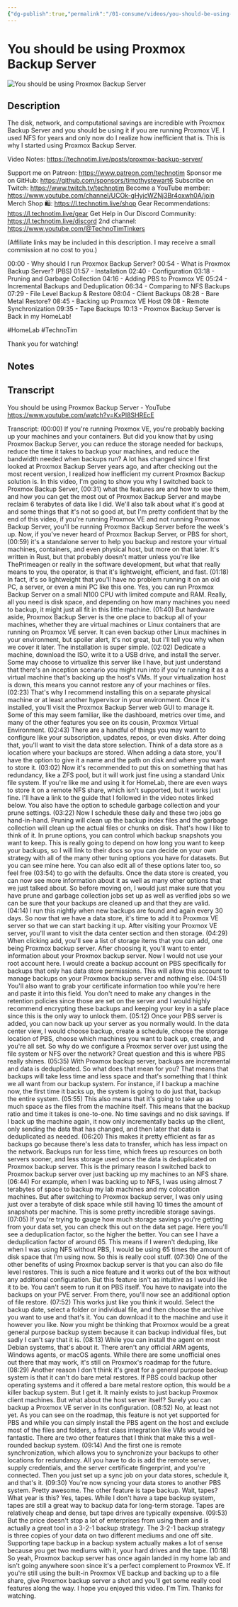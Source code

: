 ```yaml
---
{"dg-publish":true,"permalink":"/01-consume/videos/you-should-be-using-proxmox-backup-server/","title":"You should be using Proxmox Backup Server"}
---
```


# You should be using Proxmox Backup Server

![You should be using Proxmox Backup Server](https://www.youtube.com/watch?v=KxPl8SHREcE)

## Description

The disk, network, and computational savings are incredible with Proxmox Backup Server and you should be using it if you are running Proxmox VE.  I used NFS for years and only now do I realize how inefficient that is.  This is why I started using Proxmox Backup Server.

Video Notes: https://technotim.live/posts/proxmox-backup-server/

Support me on Patreon: https://www.patreon.com/technotim
Sponsor me on GitHub: https://github.com/sponsors/timothystewart6
Subscribe on Twitch: https://www.twitch.tv/technotim
Become a YouTube member: https://www.youtube.com/channel/UCOk-gHyjcWZNj3Br4oxwh0A/join
Merch Shop 🛍️: https://l.technotim.live/shop
Gear Recommendations: https://l.technotim.live/gear
Get Help in Our Discord Community: https://l.technotim.live/discord
2nd channel: https://www.youtube.com/@TechnoTimTinkers

(Affiliate links may be included in this description. I may receive a small commission at no cost to you.)

00:00 - Why should I run Proxmox Backup Server?
00:54 - What is Proxmox Backup Server? (PBS)
01:57 - Installation
02:40 - Configuration
03:18 - Pruning and Garbage Collection
04:16 - Adding PBS to Proxmox VE
05:24 - Incremental Backups and Deduplication
06:34 - Comparing to NFS Backups
07:29 - File Level Backup & Restore
08:04 - Client Backups
08:28 - Bare Metal Restore?
08:45 - Backing up Proxmox VE Host
09:08 - Remote Synchronization
09:35 - Tape Backups
10:13 - Proxmox Backup Server is Back in my HomeLab!

#HomeLab #TechnoTim

Thank you for watching!

## Notes

## Transcript

You should be using Proxmox Backup Server - YouTube
https://www.youtube.com/watch?v=KxPl8SHREcE

Transcript:
(00:00) If you're running Proxmox VE, you're probably backing up your machines and your containers. But did you know that by using Proxmox Backup Server, you can reduce the storage needed for backups, reduce the time it takes to backup your machines, and reduce the bandwidth needed when backups run? A lot has changed since I first looked at Proxmox Backup Server years ago, and after checking out the most recent version, I realized how inefficient my current Proxmox Backup solution is. In this video, I'm going to show you why I switched back to Proxmox Backup Server,
(00:31) what the features are and how to use them, and how you can get the most out of Proxmox Backup Server and maybe reclaim 6 terabytes of data like I did. We'll also talk about what it's good at and some things that it's not so good at, but I'm pretty confident that by the end of this video, if you're running Proxmox VE and not running Proxmox Backup Server, you'll be running Proxmox Backup Server before the week's up. Now, if you've never heard of Proxmox Backup Server, or PBS for short,
(00:59) it's a standalone server to help you backup and restore your virtual machines, containers, and even physical host, but more on that later. It's written in Rust, but that probably doesn't matter unless you're like ThePrimeagen or really in the software development, but what that really means to you, the operator, is that it's lightweight, efficient, and fast.
(01:18) In fact, it's so lightweight that you'll have no problem running it on an old PC, a server, or even a mini PC like this one. Yes, you can run Proxmox Backup Server on a small N100 CPU with limited compute and RAM. Really, all you need is disk space, and depending on how many machines you need to backup, it might just all fit in this little machine.
(01:40) But hardware aside, Proxmox Backup Server is the one place to backup all of your machines, whether they are virtual machines or Linux containers that are running on Proxmox VE server. It can even backup other Linux machines in your environment, but spoiler alert, it's not great, but I'll tell you why when we cover it later. The installation is super simple.
(02:02) Dedicate a machine, download the ISO, write it to a USB drive, and install the server. Some may choose to virtualize this server like I have, but just understand that there's an inception scenario you might run into if you're running it as a virtual machine that's backing up the host's VMs. If your virtualization host is down, this means you cannot restore any of your machines or files.
(02:23) That's why I recommend installing this on a separate physical machine or at least another hypervisor in your environment. Once it's installed, you'll visit the Proxmox Backup Server web GUI to manage it. Some of this may seem familiar, like the dashboard, metrics over time, and many of the other features you see on its cousin, Proxmox Virtual Environment.
(02:43) There are a handful of things you may want to configure like your subscription, updates, repos, or even disks. After doing that, you'll want to visit the data store selection. Think of a data store as a location where your backups are stored. When adding a data store, you'll have the option to give it a name and the path on disk and where you want to store it.
(03:02) Now it's recommended to put this on something that has redundancy, like a ZFS pool, but it will work just fine using a standard Unix file system. If you're like me and using it for HomeLab, there are even ways to store it on a remote NFS share, which isn't supported, but it works just fine. I'll have a link to the guide that I followed in the video notes linked below. You also have the option to schedule garbage collection and your prune settings.
(03:22) Now I schedule these daily and these two jobs go hand-in-hand. Pruning will clean up the backup index files and the garbage collection will clean up the actual files or chunks on disk. That's how I like to think of it. In prune options, you can control which backup snapshots you want to keep. This is really going to depend on how long you want to keep your backups, so I will link to their docs so you can decide on your own strategy with all of the many other tuning options you have for datasets. But you can see mine here. You can also edit all of these options later too, so feel free
(03:54) to go with the defaults. Once the data store is created, you can now see more information about it as well as many other options that we just talked about. So before moving on, I would just make sure that you have prune and garbage collection jobs set up as well as verified jobs so we can be sure that your backups are cleaned up and that they are valid.
(04:14) I run this nightly when new backups are found and again every 30 days. So now that we have a data store, it's time to add it to Proxmox VE server so that we can start backing it up. After visiting your Proxmox VE server, you'll want to visit the data center section and then storage.
(04:29) When clicking add, you'll see a list of storage items that you can add, one being Proxmox backup server. After choosing it, you'll want to enter information about your Proxmox backup server. Now I would not use your root account here. I would create a backup account on PBS specifically for backups that only has data store permissions. This will allow this account to manage backups on your Proxmox backup server and nothing else.
(04:51) You'll also want to grab your certificate information too while you're here and paste it into this field. You don't need to make any changes in the retention policies since those are set on the server and I would highly recommend encrypting these backups and keeping your key in a safe place since this is the only way to unlock them.
(05:12) Once your PBS server is added, you can now back up your server as you normally would. In the data center view, I would choose backup, create a schedule, choose the storage location of PBS, choose which machines you want to back up, create, and you're all set. So why do we configure a Proxmox server over just using the file system or NFS over the network? Great question and this is where PBS really shines.
(05:35) With Proxmox backup server, backups are incremental and data is deduplicated. So what does that mean for you? That means that backups will take less time and less space and that's something that I think we all want from our backup system. For instance, if I backup a machine now, the first time it backs up, the system is going to do just that, backup the entire system.
(05:55) This also means that it's going to take up as much space as the files from the machine itself. This means that the backup ratio and time it takes is one-to-one. No time savings and no disk savings. If I back up the machine again, it now only incrementally backs up the client, only sending the data that has changed, and then later that data is deduplicated as needed.
(06:20) This makes it pretty efficient as far as backups go because there's less data to transfer, which has less impact on the network. Backups run for less time, which frees up resources on both servers sooner, and less storage used once the data is deduplicated on Proxmox backup server. This is the primary reason I switched back to Proxmox backup server over just backing up my machines to an NFS share.
(06:44) For example, when I was backing up to NFS, I was using almost 7 terabytes of space to backup my lab machines and my colocation machines. But after switching to Proxmox backup server, I was only using just over a terabyte of disk space while still having 10 times the amount of snapshots per machine. This is some pretty incredible storage savings.
(07:05) If you're trying to gauge how much storage savings you're getting from your data set, you can check this out on the data set page. Here you'll see a deduplication factor, so the higher the better. You can see I have a deduplication factor of around 65. This means if I weren't deduping, like when I was using NFS without PBS, I would be using 65 times the amount of disk space that I'm using now. So this is really cool stuff.
(07:30) One of the other benefits of using Proxmox backup server is that you can also do file level restores. This is such a nice feature and it works out of the box without any additional configuration. But this feature isn't as intuitive as I would like it to be. You can't seem to run it on PBS itself. You have to navigate into the backups on your PVE server. From there, you'll now see an additional option of file restore.
(07:52) This works just like you think it would. Select the backup date, select a folder or individual file, and then choose the archive you want to use and that's it. You can download it to the machine and use it however you like. Now you might be thinking that Proxmox would be a great general purpose backup system because it can backup individual files, but sadly I can't say that it is.
(08:13) While you can install the agent on most Debian systems, that's about it. There aren't any official ARM agents, Windows agents, or macOS agents. While there are some unofficial ones out there that may work, it's still on Proxmox's roadmap for the future.
(08:29) Another reason I don't think it's great for a general purpose backup system is that it can't do bare metal restores. If PBS could backup other operating systems and it offered a bare metal restore option, this would be a killer backup system. But I get it. It mainly exists to just backup Proxmox client machines. But what about the host server itself? Surely you can backup a Proxmox VE server in its configuration.
(08:52) No, at least not yet. As you can see on the roadmap, this feature is not yet supported for PBS and while you can simply install the PBS agent on the host and exclude most of the files and folders, a first class integration like VMs would be fantastic. There are two other features that I think that make this a well-rounded backup system.
(09:14) And the first one is remote synchronization, which allows you to synchronize your backups to other locations for redundancy. All you have to do is add the remote server, supply credentials, and the server certificate fingerprint, and you're connected. Then you just set up a sync job on your data stores, schedule it, and that's it.
(09:30) You're now syncing your data stores to another PBS system. Pretty awesome. The other feature is tape backup. Wait, tapes? What year is this? Yes, tapes. While I don't have a tape backup system, tapes are still a great way to backup data for long-term storage. Tapes are relatively cheap and dense, but tape drives are typically expensive.
(09:53) But the price doesn't stop a lot of enterprises from using them and is actually a great tool in a 3-2-1 backup strategy. The 3-2-1 backup strategy is three copies of your data on two different mediums and one off site. Supporting tape backup in a backup system actually makes a lot of sense because you get two mediums with it, your hard drives and the tape.
(10:18) So yeah, Proxmox backup server has once again landed in my home lab and isn't going anywhere soon since it's a perfect complement to Proxmox VE. If you're still using the built-in Proxmox VE backup and backing up to a file share, give Proxmox backup server a shot and you'll get some really cool features along the way. I hope you enjoyed this video. I'm Tim. Thanks for watching.